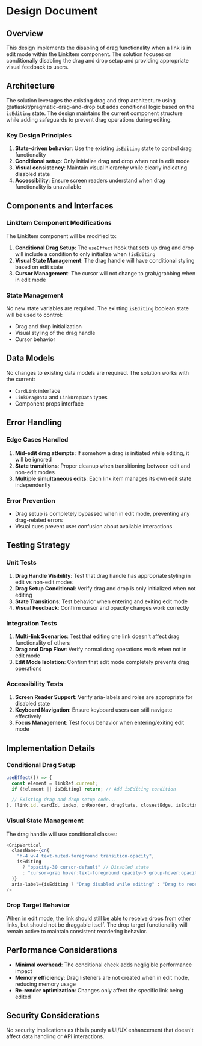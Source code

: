 # Design Document

## Overview

This design implements the disabling of drag functionality when a link is in edit mode within the LinkItem component. The solution focuses on conditionally disabling the drag and drop setup and providing appropriate visual feedback to users.

## Architecture

The solution leverages the existing drag and drop architecture using @atlaskit/pragmatic-drag-and-drop but adds conditional logic based on the `isEditing` state. The design maintains the current component structure while adding safeguards to prevent drag operations during editing.

### Key Design Principles

1. **State-driven behavior**: Use the existing `isEditing` state to control drag functionality
2. **Conditional setup**: Only initialize drag and drop when not in edit mode
3. **Visual consistency**: Maintain visual hierarchy while clearly indicating disabled state
4. **Accessibility**: Ensure screen readers understand when drag functionality is unavailable

## Components and Interfaces

### LinkItem Component Modifications

The LinkItem component will be modified to:

1. **Conditional Drag Setup**: The `useEffect` hook that sets up drag and drop will include a condition to only initialize when `!isEditing`
2. **Visual State Management**: The drag handle will have conditional styling based on edit state
3. **Cursor Management**: The cursor will not change to grab/grabbing when in edit mode

### State Management

No new state variables are required. The existing `isEditing` boolean state will be used to control:

- Drag and drop initialization
- Visual styling of the drag handle
- Cursor behavior

## Data Models

No changes to existing data models are required. The solution works with the current:

- `CardLink` interface
- `LinkDragData` and `LinkDropData` types
- Component props interface

## Error Handling

### Edge Cases Handled

1. **Mid-edit drag attempts**: If somehow a drag is initiated while editing, it will be ignored
2. **State transitions**: Proper cleanup when transitioning between edit and non-edit modes
3. **Multiple simultaneous edits**: Each link item manages its own edit state independently

### Error Prevention

- Drag setup is completely bypassed when in edit mode, preventing any drag-related errors
- Visual cues prevent user confusion about available interactions

## Testing Strategy

### Unit Tests

1. **Drag Handle Visibility**: Test that drag handle has appropriate styling in edit vs non-edit modes
2. **Drag Setup Conditional**: Verify drag and drop is only initialized when not editing
3. **State Transitions**: Test behavior when entering and exiting edit mode
4. **Visual Feedback**: Confirm cursor and opacity changes work correctly

### Integration Tests

1. **Multi-link Scenarios**: Test that editing one link doesn't affect drag functionality of others
2. **Drag and Drop Flow**: Verify normal drag operations work when not in edit mode
3. **Edit Mode Isolation**: Confirm that edit mode completely prevents drag operations

### Accessibility Tests

1. **Screen Reader Support**: Verify aria-labels and roles are appropriate for disabled state
2. **Keyboard Navigation**: Ensure keyboard users can still navigate effectively
3. **Focus Management**: Test focus behavior when entering/exiting edit mode

## Implementation Details

### Conditional Drag Setup

```typescript
useEffect(() => {
  const element = linkRef.current;
  if (!element || isEditing) return; // Add isEditing condition

  // Existing drag and drop setup code...
}, [link.id, cardId, index, onReorder, dragState, closestEdge, isEditing]); // Add isEditing to deps
```

### Visual State Management

The drag handle will use conditional classes:

```typescript
<GripVertical
  className={cn(
    "h-4 w-4 text-muted-foreground transition-opacity",
    isEditing
      ? "opacity-30 cursor-default" // Disabled state
      : "cursor-grab hover:text-foreground opacity-0 group-hover:opacity-100" // Normal state
  )}
  aria-label={isEditing ? "Drag disabled while editing" : "Drag to reorder"}
/>
```

### Drop Target Behavior

When in edit mode, the link should still be able to receive drops from other links, but should not be draggable itself. The drop target functionality will remain active to maintain consistent reordering behavior.

## Performance Considerations

- **Minimal overhead**: The conditional check adds negligible performance impact
- **Memory efficiency**: Drag listeners are not created when in edit mode, reducing memory usage
- **Re-render optimization**: Changes only affect the specific link being edited

## Security Considerations

No security implications as this is purely a UI/UX enhancement that doesn't affect data handling or API interactions.
